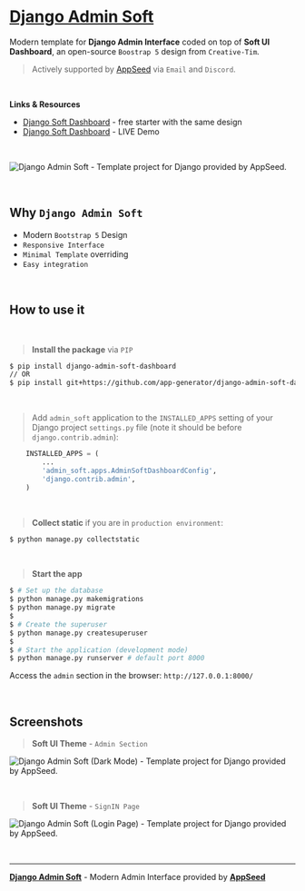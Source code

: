 # [Django Admin Soft](https://github.com/app-generator/django-admin-soft-dashboard) 

Modern template for **Django Admin Interface** coded on top of **Soft UI Dashboard**, an open-source `Boostrap 5` design from `Creative-Tim`.

> Actively supported by [AppSeed](https://appseed.us/) via `Email` and `Discord`.

<br>

**Links & Resources**

- [Django Soft Dashboard](https://appseed.us/product/soft-ui-dashboard/django/) - free starter with the same design
- [Django Soft Dashboard](https://django-soft-ui-dashboard.appseed-srv1.com/) - LIVE Demo

<br />

![Django Admin Soft - Template project for Django provided by AppSeed.](https://user-images.githubusercontent.com/51070104/175773323-3345d618-0e78-4c85-83fc-f495dc3f0bb0.png)

<br>

## Why `Django Admin Soft`

- Modern `Bootstrap 5` Design
- `Responsive Interface`
- `Minimal Template` overriding
- `Easy integration`

<br />

## How to use it

<br />

> **Install the package** via `PIP` 

```bash
$ pip install django-admin-soft-dashboard
// OR
$ pip install git+https://github.com/app-generator/django-admin-soft-dashboard.git
```

<br />

> Add `admin_soft` application to the `INSTALLED_APPS` setting of your Django project `settings.py` file (note it should be before `django.contrib.admin`):

```python
    INSTALLED_APPS = (
        ...
        'admin_soft.apps.AdminSoftDashboardConfig',
        'django.contrib.admin',
    )
```

<br />

> **Collect static** if you are in `production environment`:

```bash
$ python manage.py collectstatic
```

<br />

> **Start the app**

```bash
$ # Set up the database
$ python manage.py makemigrations
$ python manage.py migrate
$
$ # Create the superuser
$ python manage.py createsuperuser
$
$ # Start the application (development mode)
$ python manage.py runserver # default port 8000
```

Access the `admin` section in the browser: `http://127.0.0.1:8000/`

<br />

## Screenshots

> **Soft UI Theme** - `Admin Section` 

![Django Admin Soft (Dark Mode) - Template project for Django provided by AppSeed.](https://user-images.githubusercontent.com/51070104/192209421-c71ebb42-7851-47eb-9942-6054e2010b82.jpg)

<br />

> **Soft UI Theme** - `SignIN Page` 

![Django Admin Soft (Login Page) - Template project for Django provided by AppSeed.](https://user-images.githubusercontent.com/51070104/192209441-2182d38f-814e-4123-ad54-7c3b580198fe.jpg) 

<br />

---
**[Django Admin Soft](https://github.com/app-generator/django-admin-soft-dashboard)** - Modern Admin Interface provided by **[AppSeed](https://appseed.us/)**
